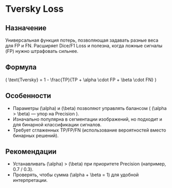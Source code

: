 # Tversky Loss

## Назначение
Универсальная функция потерь, позволяющая задавать разные веса для FP и FN. Расширяет Dice/F1 Loss и полезна, когда ложные сигналы (FP) нужно штрафовать сильнее.

## Формула
\( \text{Tversky} = 1 - \frac{TP}{TP + \alpha \cdot FP + \beta \cdot FN} \)

## Особенности
- Параметры \(\alpha\) и \(\beta\) позволяют управлять балансом ( \(\alpha > \beta\) — упор на Precision ).
- Изначально популярна в сегментации изображений, но подходит и для бинарной классификации сигналов.
- Требует сглаженных TP/FP/FN (использование вероятностей вместо бинарных решений).

## Рекомендации
- Устанавливать \(\alpha\) > \(\beta\) при приоритете Precision (например, 0.7 / 0.3).
- Проверять, чтобы сумма \(\alpha + \beta = 1\) для удобной интерпретации.
